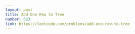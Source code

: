```yaml
---
layout: post
title: Add One Row to Tree
number: 623
link: https://leetcode.com/problems/add-one-row-to-tree
---
```

